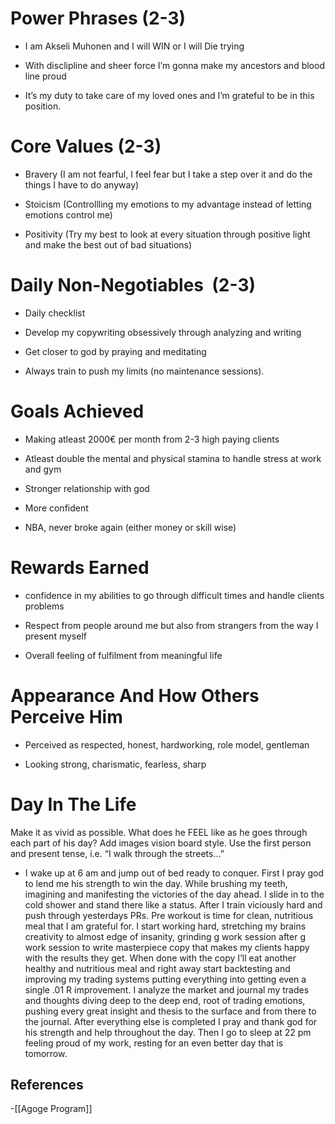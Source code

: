 # Power Phrases (2-3)

- I am Akseli Muhonen and I will WIN or I will Die trying 
    
- With disclipline and sheer force I’m gonna make my ancestors and blood line proud
    
- It’s my duty to take care of my loved ones and I’m grateful to be in this position. 
    

# Core Values (2-3)

- Bravery (I am not fearful, I feel fear but I take a step over it and do the things I have to do anyway)
    
- Stoicism (Controllling my emotions to my advantage instead of letting emotions control me)
    
- Positivity (Try my best to look at every situation through positive light and make the best out of bad situations)
    

# Daily Non-Negotiables  (2-3)

- Daily checklist 
    
- Develop my copywriting obsessively through analyzing and writing 
    
- Get closer to god by praying and meditating
    
- Always train to push my limits (no maintenance sessions).
    

# Goals Achieved

- Making atleast 2000€ per month from 2-3 high paying clients
    
- Atleast double the mental and physical stamina to handle stress at work and gym
    
- Stronger relationship with god
    
- More confident
    
- NBA, never broke again (either money or skill wise)
    

  

# Rewards Earned

- confidence in my abilities to go through difficult times and handle clients problems
    
- Respect from people around me but also from strangers from the way I present myself
    
- Overall feeling of fulfilment from meaningful life
    

# Appearance And How Others Perceive Him

- Perceived as respected, honest, hardworking, role model, gentleman
    
- Looking strong, charismatic, fearless, sharp
    

# Day In The Life 

Make it as vivid as possible. What does he FEEL like as he goes through each part of his day? Add images vision board style. Use the first person and present tense, i.e. “I walk through the streets…” 

- I wake up at 6 am and jump out of bed ready to conquer. First I pray god to lend me his strength to win the day. While brushing my teeth, imagining and manifesting the victories of the day ahead. I slide in to the cold shower and stand there like a status. After I train viciously hard and push through yesterdays PRs. Pre workout is time for clean, nutritious meal that I am grateful for. I start working hard, stretching my brains creativity to almost edge of insanity, grinding g work session after g work session to write masterpiece copy that makes my clients happy with the results they get. When done with the copy I’ll eat another healthy and nutritious meal and right away start backtesting and improving my trading systems putting everything into getting even a single .01 R improvement. I analyze the market and journal my trades and thoughts diving deep to the deep end, root of trading emotions, pushing every great insight and thesis to the surface and from there to the journal. After everything else is completed I pray and thank god for his strength and help throughout the day. Then I go to sleep at 22 pm feeling proud of my work, resting for an even better day that is tomorrow.
## References
<!-- Links to pages not referenced in the content -->
-[[Agoge Program]]